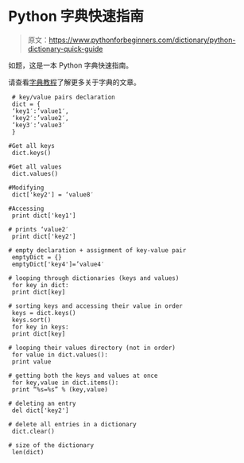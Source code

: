 # Python 字典快速指南

> 原文：<https://www.pythonforbeginners.com/dictionary/python-dictionary-quick-guide>

如题，这是一本 Python 字典快速指南。

请查看[字典教程](https://www.pythonforbeginners.com/basics/dictionary)了解更多关于字典的文章。

```
 # key/value pairs declaration
 dict = {
 ‘key1′:’value1′,
 ‘key2′:’value2′,
 ‘key3′:’value3′
 }

#Get all keys
 dict.keys()

#Get all values
 dict.values()

#Modifying
 dict['key2'] = ‘value8′

#Accessing
 print dict['key1']

# prints ‘value2′
 print dict['key2']

# empty declaration + assignment of key-value pair
 emptyDict = {}
 emptyDict['key4']=’value4′

# looping through dictionaries (keys and values)
 for key in dict:
 print dict[key]

# sorting keys and accessing their value in order
 keys = dict.keys()
 keys.sort()
 for key in keys:
 print dict[key]

# looping their values directory (not in order)
 for value in dict.values():
 print value

# getting both the keys and values at once
 for key,value in dict.items():
 print “%s=%s” % (key,value)

# deleting an entry
 del dict['key2']

# delete all entries in a dictionary
 dict.clear()

# size of the dictionary
 len(dict) 
```